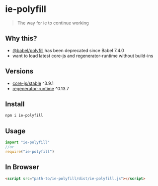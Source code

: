 # ie-polyfill
> The way for ie to continue working

##  Why this?
* [@babel/polyfill](https://babel.dev/docs/en/babel-polyfill) has been deprecated since Babel 7.4.0
* want to load latest core-js and regenerator-runtime without build-ins
## Versions
* [core-js/stable](https://github.com/zloirock/core-js) ^3.9.1
* [regenerator-runtime](https://github.com/facebook/regenerator/tree/master/packages/regenerator-runtime) ^0.13.7


## Install
```sh
npm i ie-polyfill
```

## Usage
```js
import "ie-polyfill"
//or
require("ie-polyfill")
```

## In Browser
```html
<script src="path-to/ie-polyfill/dist/ie-polyfill.js"></script>
```

